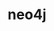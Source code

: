 ---
extends: _layouts.tag
title: neo4j
description: A collection of Articles that are about neo4j databases
---